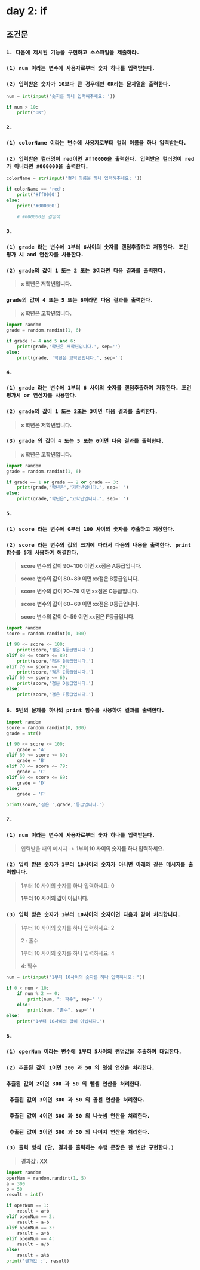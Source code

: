 # day 2: if

## 조건문

### `1. 다음에 제시된 기능을 구현하고 소스파일을 제출하라.`

### `(1) num 이라는 변수에 사용자로부터 숫자 하나를 입력받는다. `

### `(2) 입력받은 숫자가 10보다 큰 경우에만 OK라는 문자열을 출력한다.`

```python
num = int(input('숫자를 하나 입력해주세요: '))

if num > 10:
    print("OK")
```



### `2. `

### `(1) colorName 이라는 변수에 사용자로부터 컬러 이름을 하나 입력받는다.`

### `(2) 입력받은 컬러명이 red이면 #ff0000을 출력한다. 입력받은 컬러명이 red가 아니라면 #000000을 출력한다.`

```python
colorName = str(input('컬러 이름을 하나 입력해주세요: '))

if colorName == 'red':
    print('#ff0000')
else:
    print('#000000')

    # #000000은 검정색
```



### `3.`

### `(1) grade 라는 변수에 1부터 6사이의 숫자를 랜덤추출하고 저장한다. 조건 평가 시 and 연산자를 사용한다.`

### `(2) grade의 값이 1 또는 2 또는 3이라면 다음 결과를 출력한다.`

> **x 학년은 저학년입니다.**

### `grade의 값이 4 또는 5 또는 6이라면 다음 결과를 출력한다.`

> **x 학년은 고학년입니다.**

```python
import random
grade = random.randint(1, 6)

if grade != 4 and 5 and 6:
    print(grade,'학년은 저학년입니다.', sep='')
else:
    print(grade, '학년은 고학년입니다.', sep='')    
```

### `4.`

### `(1) grade 라는 변수에 1부터 6 사이의 숫자를 랜덤추출하여 저장한다. 조건 평가시 or 연산자를 사용한다.`

### `(2) grade의 값이 1 또는 2또는 3이면 다음 결과를 출력한다.`

> **x 학년은 저학년입니다.**

### `(3) grade 의 값이 4 또는 5 또는 6이면 다음 결과를 출력한다.`

> **x 학년은 고학년입니다.**

```python
import random
grade = random.randint(1, 6)

if grade == 1 or grade == 2 or grade == 3:
    print(grade,"학년은","저학년입니다.", sep=' ')
else:
    print(grade,"학년은","고학년입니다.", sep=' ')
```

### `5.`

### `(1) score 라는 변수에 0부터 100 사이의 숫자를 추출하고 저장한다. `

### `(2) score 라는 변수의 값의 크기에 따라서 다음의 내용을 출력한다. print 함수를 5개 사용하여 해결한다.`

> **score 변수의 값이 90~100 이면  xx점은 A등급입니다.**

> **score** **변수의 값이 80~89 이면  xx점은 B등급입니다.**

> **score** **변수의 값이 70~79 이면  xx점은 C등급입니다.**

> **score** **변수의 값이 60~69 이면  xx점은 D등급입니다.**

> **score 변수의 값이 0~59 이면  xx점은 F등급입니다**.

```python
import random
score = random.randint(0, 100)

if 90 <= score <= 100:
    print(score,'점은 A등급입니다.')
elif 80 <= score <= 89:
    print(score,'점은 B등급입니다.')
elif 70 <= score <= 79:
    print(score,'점은 C등급입니다.')
elif 60 <= score <= 69:
    print(score,'점은 D등급입니다.')
else:
    print(score,'점은 F등급입니다.')

```



### `6. 5번의 문제를 하나의 print 함수를 사용하여 결과를 출력한다.`

```python
import random
score = random.randint(0, 100)
grade = str()

if 90 <= score <= 100:
    grade = 'A'
elif 80 <= score <= 89:
    grade = 'B'
elif 70 <= score <= 79:
    grade = 'C'
elif 60 <= score <= 69:
    grade = 'D'
else:
    grade = 'F'

print(score,'점은 ',grade,'등급입니다.')
```

### `7.`

### `(1) num 이라는 변수에 사용자로부터 숫자 하나를 입력받는다.`

> 입력받을 때의 메시지 -> **1부터 10 사이의 숫자를 하나 입력하세요.**

### `(2) 입력 받은 숫자가 1부터 10사이의 숫자가 아니면 아래와 같은 메시지를 출력합니다.`

> 1부터 10 사이의 숫자를 하나 입력하세요: 0
>
> **1부터 10 사이의 값이 아닙니다.**

### `(3) 입력 받은 숫자가 1부터 10사이의 숫자이면 다음과 같이 처리합니다.`

> 1부터 10 사이의 숫자를 하나 입력하세요: 2
>
> 2 : 홀수
>
> 1부터 10 사이의 숫자를 하나 입력하세요: 4
>
> 4: 짝수

``` python
num = int(input("1부터 10사이의 숫자를 하나 입력하시오: "))

if 0 < num < 10:
    if num % 2 == 0:
        print(num, ": 짝수", sep=' ')
    else:
        print(num, "홀수", sep='')
else:
    print("1부터 10사이의 값이 아닙니다.")
```

### `8.`

### `(1) operNum 이라는 변수에 1부터 5사이의 랜덤값을 추출하여 대입한다.`

### `(2) 추출된 값이 1이면 300 과 50 의 덧셈 연산을 처리한다.`

 ### `추출된 값이 2이면 300 과 50 의 뺄셈 연산을 처리한다.`

### ` 추출된 값이 3이면 300 과 50 의 곱센 연산을 처리한다.`

### ` 추출된 값이 4이면 300 과 50 의 나눗셈 연산을 처리한다.`

### ` 추출된 값이 5이면 300 과 50 의 나머지 연산을 처리한다.`

### `(3) 출력 형식 (단, 결과를 출력하는 수행 문장은 한 번만 구현한다.)`

> **결과값 : XX**

``` python
import random
operNum = random.randint(1, 5)
a = 300
b = 50
result = int()

if operNum == 1:
    result = a+b
elif openNum == 2:
    result = a-b
elif openNum == 3:
    result = a*b
elif openNum == 4:
    result = a/b
else:
    result = a%b
print('결과값 :', result)
    
```

